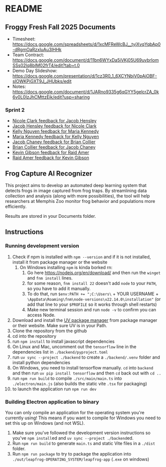 # README

## Froggy Fresh Fall 2025 Documents
* Timesheet: https://docs.google.com/spreadsheets/d/1xcMFReWcBJ__tyjXvqYqbAp0-dRgmOaRzxluAu3lHHk
* Team Contract: https://docs.google.com/document/d/11bn6WYxDa5iVKj05U69uvbrIomSSs02lq8bIM02frT4/edit?tab=t.0
* Demo Day Slideshow: https://docs.google.com/presentation/d/1cz3R0_1_6XCYNbiV0pAiOBF-sIOWKPiGXT9J_JHUbks/edit
* Notes: https://docs.google.com/document/d/1JARno9335g6qGYY5gelcrZA_0k6v0L0IzJhCMttzEik/edit?usp=sharing

### Sprint 2
- [Nicole Clark feedback for Jacob Hensley](https://github.com/user-attachments/files/22782978/Jacob.Hensley.Formal.Review.by.Nicole.Clark.pdf)
- [Jacob Hensley feedback for Nicole Clark](https://github.com/user-attachments/files/22782985/Nicole.Clark.Formal.Review.by.Jacob.Hensley.pdf)
- [Kelly Nguyen feedback for Maria Kennedy](https://docs.google.com/document/d/1Fg4b6gOSAyc7v6xUKRNJuBetPvo3-3_FpExa-NQeUqo/edit?usp=sharing)
- [Maria Kennedy feedback for Kelly Nguyen](https://docs.google.com/document/d/1JnqCVITWT_RAlAgdjE-c4aHh2XDH4l3lUmLjeTit9iU/edit?usp=sharing) 
- [Jacob Chaney feedback for Brian Collier](https://livememphis-my.sharepoint.com/:w:/g/personal/jschney1_memphis_edu/EXD0posOv8NFq2YW7TbVgMABYpjDczRvhOOYGV2v7HvjXA?e=BVOrzH)
- [Brian Collier feedback for Jacob Chaney](https://livememphis-my.sharepoint.com/:w:/g/personal/jschney1_memphis_edu/ETzQ3C1CORVGlHaeQ4FB6_EBiWv2h-S_3r4lL3d-GoyIbQ?e=JLbp0n)
- [Kevin Gibson feedback for Raid Amer](https://livememphis-my.sharepoint.com/:w:/g/personal/jschney1_memphis_edu/ETzQ3C1CORVGlHaeQ4FB6_EBiWv2h-S_3r4lL3d-GoyIbQ?e=JLbp0n](https://docs.google.com/document/d/11ZISBBx_p14VXRXc6ai2tNjku3f4zUTO5VDungTIZug/edit?tab=t.0))
- [Raid Amer  feedback for Kevin Gibson](https://livememphis-my.sharepoint.com/:w:/g/personal/jschney1_memphis_edu/ETzQ3C1CORVGlHaeQ4FB6_EBiWv2h-S_3r4lL3d-GoyIbQ?e=JLbp0n](https://docs.google.com/document/d/1nppUkO9kWzsMA7kJJoTIpuzbDwkwaLihvah_oZfCT0o/edit?tab=t.0))  
## Frog Capture AI Recognizer

This project aims to develop an automated deep learning system that detects frogs in image captured from frog traps.
By streamlining data collection and analysis (along with more possibilities), the tool will help researchers at Memphis Zoo monitor frog behavior and populations more efficiently.

Results are stored in your Documents folder.

## Instructions

### Running development version

1. Check if npm is installed with `npm --version` and if it is not installed, install it from package manager or the website
   1. On Windows installing `npm` is kinda borked rn:
      1. Go here <https://nodejs.org/en/download/> and then run the `winget` and `fnm install` lines.
      2. for some reason, `fnm install 22` doesn't add `node` to your `PATH`, so you have to add it manually.
      3. To do that, run `$env:PATH += ";C:\Users\` + YOUR USERNAME + `\AppData\Roaming\fnm\node-versions\v22.14.0\installation"` (or add that line to your `$PROFILE` so it works through shell restarts)
      4. Make new terminal session and run `node -v` to confirm you can access Node.
2. Download and install the [UV package manager](https://docs.astral.sh/uv/) from package manager or their website. Make sure UV is in your Path.
3. Clone the repository from the github
4. cd into the repository
5. run `npm install` to install javascript dependencies
6. On Linux and Mac, uncomment out the `tensorflow` line in the dependencies list in `./backend/pyproject.toml`
7. run `uv sync --project ./backend` to create a `./backend/.venv` folder and install python dependencies
8. On Windows, you need to install tensorflow manually. `cd` into `backend` and then run `uv pip install tensorflow` and then `cd` back out with `cd ..`
9. run `npm run build` to compile `./src/main/main.ts` into `./electron/main.js` (also builds the static vite `.tsx` for packaging)
10. to launch the application run `npm run dev`

### Building Electron application to binary

You can only compile an application for the operating system you're currently using! This means if you want to compile for Windows you need to set this up on Windows (and not WSL).

1. Make sure you've followed the development version instructions so you've `npm install`ed and `uv sync --project ./backend`ed.
2. Run `npm run build` to generate `main.ts` and static Vite files in a `./dist` folder.
3. Run `npm run package` to try to package the application into `./out/leapfrog-OPERATING_SYSTEM/leapfrog-app` (`.exe` on windows)
